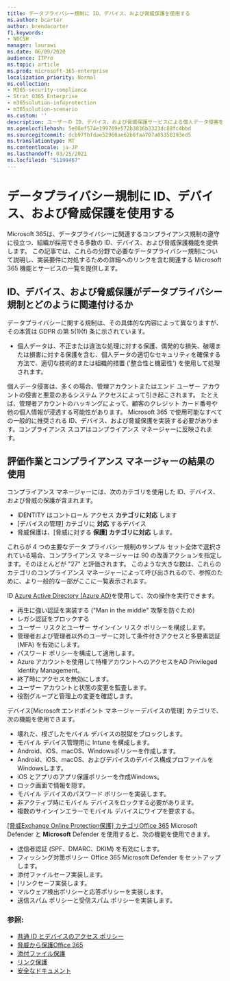 ```yaml
---
title: データプライバシー規制に ID、デバイス、および脅威保護を使用する
ms.author: bcarter
author: brendacarter
f1.keywords:
- NOCSH
manager: laurawi
ms.date: 06/09/2020
audience: ITPro
ms.topic: article
ms.prod: microsoft-365-enterprise
localization_priority: Normal
ms.collection:
- M365-security-compliance
- Strat_O365_Enterprise
- m365solution-infoprotection
- m365solution-scenario
ms.custom: ''
description: ユーザーの ID、デバイス、および脅威保護サービスによる個人データ侵害をMicrosoft 365。
ms.openlocfilehash: 5e08ef574e199769e572b3836b3323dc88fc4bbd
ms.sourcegitcommit: dcb97fbfdae52960ae62b6faa707a05358193ed5
ms.translationtype: MT
ms.contentlocale: ja-JP
ms.lasthandoff: 03/25/2021
ms.locfileid: "51199467"
---
```

# <a name="use-identity-device-and-threat-protection-for-data-privacy-regulation"></a>データプライバシー規制に ID、デバイス、および脅威保護を使用する

Microsoft 365は、データプライバシーに関連するコンプライアンス規制の遵守に役立つ、組織が採用できる多数の ID、デバイス、および脅威保護機能を提供します。 この記事では、これらの分野で必要なデータプライバシー規制について説明し、実装要件に対処するための詳細へのリンクを含む関連する Microsoft 365 機能とサービスの一覧を提供します。

## <a name="how-identity-device-and-threat-protection-relate-to-data-privacy-regulation"></a>ID、デバイス、および脅威保護がデータプライバシー規制とどのように関連付けるか

データプライバシーに関する規制は、その具体的な内容によって異なりますが、その本質は GDPR の第 5(1)(f) 条に示されています。

- 個人データは、不正または違法な処理に対する保護、偶発的な損失、破壊または損害に対する保護を含む、個人データの適切なセキュリティを確保する方法で、適切な技術的または組織的措置 ('整合性と機密性') を使用して処理されます。

個人データ侵害は、多くの場合、管理アカウントまたはエンド ユーザー アカウントの侵害と悪意のあるシステム アクセスによって引き起こされます。 たとえば、管理者アカウントのハッキングによって、顧客のクレジット カード番号や他の個人情報が浸透する可能性があります。 Microsoft 365 で使用可能なすべての一般的に推奨される ID、デバイス、および脅威保護を実装する必要があります。コンプライアンス スコアはコンプライアンス マネージャーに反映されます。

## <a name="using-the-results-of-your-assessment-work-and-compliance-manager"></a>評価作業とコンプライアンス マネージャーの結果の使用

コンプライアンス マネージャーには、次のカテゴリを使用した ID、デバイス、および脅威の保護が含まれます。

- IDENTITY はコントロール アクセス **カテゴリに対応** します
- [デバイスの管理] カテゴリに **対応** するデバイス
- 脅威保護は、[脅威に対する **保護] カテゴリに対応** します。
 
これらが 4 つの主要なデータ プライバシー規制のサンプル セット全体で選択されている場合、コンプライアンス マネージャーは 90 の改善アクションを指定します。そのほとんどが "27" と評価されます。 このような大きな数は、これらのカテゴリのコンプライアンス マネージャーによって呼び出されるので、参照のために、より一般的な一部がここに一覧表示されます。

ID [Azure Active Directory (Azure AD)](https://azure.microsoft.com/services/active-directory/)を使用して、次の操作を実行できます。

- 再生に強い認証を実装する ("Man in the middle" 攻撃を防ぐため)
- レガシ認証をブロックする
- ユーザー リスクとユーザー サインイン リスク ポリシーを構成します。
- 管理者および管理者以外のユーザーに対して条件付きアクセスと多要素認証 (MFA) を有効にします。
- パスワード ポリシーを構成して適用します。
- Azure アカウントを使用して特権アカウントへのアクセスをAD Privileged Identity Management。
- 終了時にアクセスを無効にします。
- ユーザー アカウントと状態の変更を監査します。
- 役割グループと管理上の変更を確認します。

デバイス[Microsoft エンドポイント マネージャー[](https://www.microsoft.com/microsoft-365/microsoft-endpoint-manager)デバイスの管理] カテゴリで、次の機能を使用できます。

- 壊れた、根ざしたモバイル デバイスの脱獄をブロックします。
- モバイル デバイス管理用に Intune を構成します。
- Android、iOS、macOS、Windowsポリシーを作成します。
- Android、iOS、macOS、およびデバイスのデバイス構成プロファイルをWindowsします。
- iOS とアプリのアプリ保護ポリシーを作成Windows。
- ロック画面で情報を隠す。
- モバイル デバイスのパスワード ポリシーを実装します。
- 非アクティブ時にモバイル デバイスをロックする必要があります。
- 複数のサインインエラーでモバイル デバイスにワイプを要求する。

[[脅威Exchange Online Protection保護] カテゴリOffice 365](../security/office-365-security/defender-for-office-365.md) Microsoft Defender と **Microsoft** Defender を使用すると、次の機能を使用できます。

- 送信者認証 (SPF、DMARC、DKIM) を有効にします。
- フィッシング対策ポリシー Office 365 Microsoft Defender をセットアップします。
- 添付ファイルセーフ実装します。
- [リンクセーフ実装します。
- マルウェア検出ポリシーと応答ポリシーを実装します。
- 送信スパム ポリシーと受信スパム ポリシーを実装します。

### <a name="references"></a>参照:

- [共通 ID とデバイスのアクセス ポリシー](../security/office-365-security/identity-access-policies.md)
- [脅威から保護Office 365](https://support.office.com/article/protect-against-threats-in-office-365-b10023f6-f30f-45d3-b3ad-b71aa4aa0d58)
- [添付ファイル保護](../security/office-365-security/safe-attachments.md)
- [リンク保護](../security/office-365-security/safe-links.md)
- [安全なドキュメント](../security/office-365-security/safe-docs.md)
